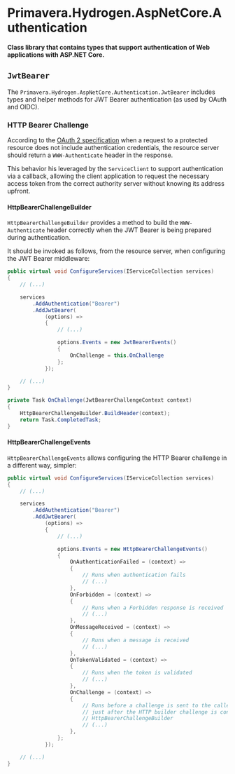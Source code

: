 # Primavera.Hydrogen.AspNetCore.Authentication

**Class library that contains types that support authentication of Web applications with ASP.NET Core.**

## `JwtBearer`

The `Primavera.Hydrogen.AspNetCore.Authentication.JwtBearer` includes types and helper methods for JWT Bearer authentication (as used by OAuth and OIDC).

### HTTP Bearer Challenge

According to the [OAuth 2 specification](https://tools.ietf.org/html/rfc6750) when a request to a protected resource does not include authentication credentials, the resource server should return a `WWW-Authenticate` header in the response.

This behavior his leveraged by the `ServiceClient` to support authentication via a callback, allowing the client application to request the necessary access token from the correct authority server without knowing its address upfront.

#### HttpBearerChallengeBuilder

`HttpBearerChallengeBuilder` provides a method to build the `WWW-Authenticate` header correctly when the JWT Bearer is being prepared during authentication.

It should be invoked as follows, from the resource server, when configuring the JWT Bearer middleware:

```csharp
public virtual void ConfigureServices(IServiceCollection services)
{
    // (...)

    services
        .AddAuthentication("Bearer")
        .AddJwtBearer(
            (options) =>
            {
                // (...)

                options.Events = new JwtBearerEvents()
                {
                    OnChallenge = this.OnChallenge
                };
            });

    // (...)
}

private Task OnChallenge(JwtBearerChallengeContext context)
{
    HttpBearerChallengeBuilder.BuildHeader(context);
    return Task.CompletedTask;
}
```

#### HttpBearerChallengeEvents

`HttpBearerChallengeEvents` allows configuring the HTTP Bearer challenge in a different way, simpler:

```csharp
public virtual void ConfigureServices(IServiceCollection services)
{
    // (...)

    services
        .AddAuthentication("Bearer")
        .AddJwtBearer(
            (options) =>
            {
                // (...)

                options.Events = new HttpBearerChallengeEvents()
                {
                    OnAuthenticationFailed = (context) =>
                    {
                        // Runs when authentication fails
                        // (...)
                    },
                    OnForbidden = (context) =>
                    {
                        // Runs when a Forbidden response is received
                        // (...)
                    },
                    OnMessageReceived = (context) =>
                    {
                        // Runs when a message is received
                        // (...)
                    },
                    OnTokenValidated = (context) =>
                    {
                        // Runs when the token is validated
                        // (...)
                    },
                    OnChallenge = (context) =>
                    {
                        // Runs before a challenge is sent to the caller
                        // just after the HTTP builder challenge is constructed with
                        // HttpBearerChallengeBuilder
                        // (...)
                    },
                };
            });

    // (...)
}
```
